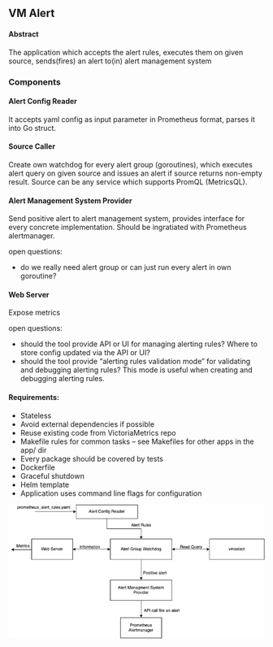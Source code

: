 ## VM Alert

#### Abstract
The application which accepts the alert rules, executes them on given source, sends(fires) an alert to(in) alert management system

### Components

#### Alert Config Reader
It accepts yaml config as input parameter in Prometheus format, parses it into Go struct.

#### Source Caller
Create own watchdog for every alert group (goroutines), which executes alert query on given source and issues an alert if source returns non-empty result. 
Source can be any service which supports PromQL (MetricsQL). 

#### Alert Management System Provider
Send positive alert to alert management system, provides interface for every concrete implementation.
Should be ingratiated with Prometheus alertmanager. 

open questions:
- do we really need alert group or can just run every alert in own goroutine?

#### Web Server
Expose metrics

open questions:
- should the tool provide API or UI for managing alerting rules? Where to store config updated via the API or UI?
- should the tool provide “alerting rules validation mode” for validating and debugging alerting rules? This mode is useful when creating and debugging alerting rules.

#### Requirements:
- Stateless
- Avoid external dependencies if possible
- Reuse existing code from VictoriaMetrics repo
- Makefile rules for common tasks – see Makefiles for other apps in the app/ dir 
- Every package should be covered by tests 
- Dockerfile
- Graceful shutdown 
- Helm template
- Application uses command line flags for configuration


<img alt="VM Alert" src="vmalert.png">
